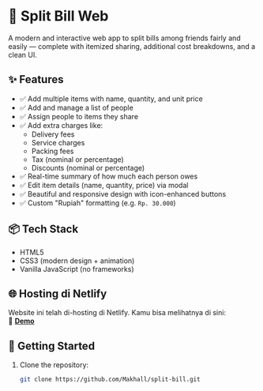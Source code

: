 # 💸 Split Bill Web

A modern and interactive web app to split bills among friends fairly and easily — complete with itemized sharing, additional cost breakdowns, and a clean UI.

## ✨ Features

- ✅ Add multiple items with name, quantity, and unit price
- ✅ Add and manage a list of people
- ✅ Assign people to items they share
- ✅ Add extra charges like:
  - Delivery fees
  - Service charges
  - Packing fees
  - Tax (nominal or percentage)
  - Discounts (nominal or percentage)
- ✅ Real-time summary of how much each person owes
- ✅ Edit item details (name, quantity, price) via modal
- ✅ Beautiful and responsive design with icon-enhanced buttons
- ✅ Custom "Rupiah" formatting (e.g. `Rp. 30.000`)

## 📦 Tech Stack

- HTML5
- CSS3 (modern design + animation)
- Vanilla JavaScript (no frameworks)

## 🌐 Hosting di Netlify

Website ini telah di-hosting di Netlify. Kamu bisa melihatnya di sini:  
🔗 **[Demo](https://split-bill-82d338.netlify.app)**


## 🚀 Getting Started

1. Clone the repository:

   ```bash
   git clone https://github.com/Makhall/split-bill.git
